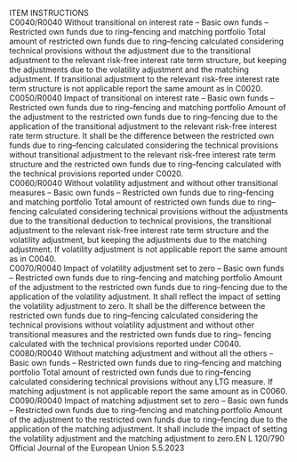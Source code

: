  
ITEM  INSTRUCTIONS  
C0040/R0040  Without transitional on 
interest rate – Basic own funds 
– Restricted own funds due to 
ring–fencing and matching 
portfolio  Total amount of restricted own funds due to ring–fencing calculated considering 
technical provisions without the adjustment due to the transitional adjustment to 
the relevant risk-free interest rate term structure, but keeping the adjustments due 
to the volatility adjustment and the matching adjustment. 
If transitional adjustment to the relevant risk-free interest rate term structure is 
not applicable report the same amount as in C0020.  
C0050/R0040  Impact of transitional on 
interest rate – Basic own funds 
– Restricted own funds due to 
ring–fencing and matching 
portfolio  Amount of the adjustment to the restricted own funds due to ring–fencing due to 
the application of the transitional adjustment to the relevant risk-free interest rate 
term structure. 
It shall be the difference between the restricted own funds due to ring–fencing 
calculated considering the technical provisions without transitional adjustment to 
the relevant risk-free interest rate term structure and the restricted own funds due 
to ring–fencing calculated with the technical provisions reported under C0020.  
C0060/R0040  Without volatility adjustment 
and without other transitional 
measures – Basic own funds – 
Restricted own funds due to 
ring–fencing and matching 
portfolio  Total amount of restricted own funds due to ring–fencing calculated considering 
technical provisions without the adjustments due to the transitional deduction to 
technical provisions, the transitional adjustment to the relevant risk-free interest 
rate term structure and the volatility adjustment, but keeping the adjustments due 
to the matching adjustment. 
If volatility adjustment is not applicable report the same amount as in C0040.  
C0070/R0040  Impact of volatility adjustment 
set to zero – Basic own funds 
– Restricted own funds due to 
ring–fencing and matching 
portfolio  Amount of the adjustment to the restricted own funds due to ring–fencing due to 
the application of the volatility adjustment. It shall reflect the impact of setting the 
volatility adjustment to zero. 
It shall be the difference between the restricted own funds due to ring–fencing 
calculated considering the technical provisions without volatility adjustment and 
without other transitional measures and the restricted own funds due to ring– 
fencing calculated with the technical provisions reported under C0040.  
C0080/R0040  Without matching adjustment 
and without all the others – 
Basic own funds – Restricted 
own funds due to ring–fencing 
and matching portfolio  Total amount of restricted own funds due to ring–fencing calculated considering 
technical provisions without any LTG measure. 
If matching adjustment is not applicable report the same amount as in C0060.  
C0090/R0040  Impact of matching 
adjustment set to zero – Basic 
own funds – Restricted own 
funds due to ring–fencing and 
matching portfolio  Amount of the adjustment to the restricted own funds due to ring–fencing due to 
the application of the matching adjustment. It shall include the impact of setting 
the volatility adjustment and the matching adjustment to zero.EN  L 120/790 Official Journal of the European Union 5.5.2023